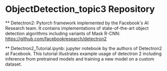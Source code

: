 # ObjectDetection_topic3 Repository

** Detectron2:
Pytorch framework implemented by the Facebook's AI Research team. It contains implementations of state-of-the-art object detection algorithms including variants of Mask R-CNN:
https://github.com/facebookresearch/detectron2

** Detectron2_Tutorial.ipynb: jupyter notebook by the authors of Detectron2 at Facebook. This tutorial illustrates example usage of detectron 2 including inference from pretrained models and training a new model on a custom dataset.

